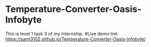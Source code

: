 # Temperature-Converter-Oasis-Infobyte
This is level 1 task 3 of my internship.
#Live demo link
https://sami3102.github.io/Temperature-Converter-Oasis-Infobyte/
